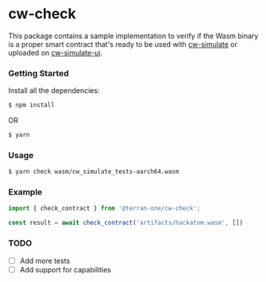 cw-check 
======
This package contains a sample implementation to verify if the Wasm binary is a proper smart contract 
that's ready to be used with [cw-simulate](https://github.com/Terran-One/cw-simulate) or uploaded on [cw-simulate-ui](https://console.terran.one).

### Getting Started
Install all the dependencies:
```bash
$ npm install
```
OR
```bash
$ yarn
```

### Usage
```bash
$ yarn check wasm/cw_simulate_tests-aarch64.wasm
```

### Example
```javascript
import { check_contract } from '@terran-one/cw-check';

const result = await check_contract('artifacts/hackatom.wasm', [])
```

### TODO
- [ ] Add more tests
- [ ] Add support for capabilities
